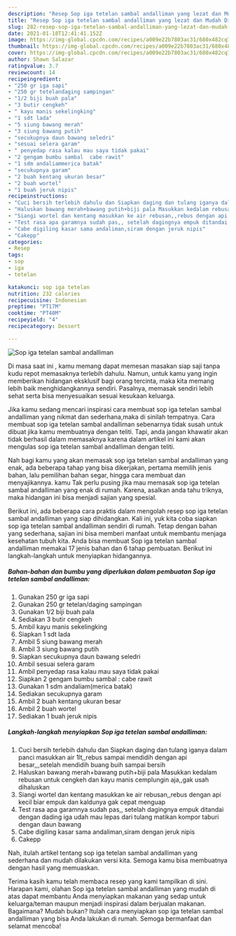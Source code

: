 ```yaml
---
description: "Resep Sop iga tetelan sambal andalliman yang lezat dan Mudah Dibuat"
title: "Resep Sop iga tetelan sambal andalliman yang lezat dan Mudah Dibuat"
slug: 282-resep-sop-iga-tetelan-sambal-andalliman-yang-lezat-dan-mudah-dibuat
date: 2021-01-18T12:41:41.152Z
image: https://img-global.cpcdn.com/recipes/a009e22b7803ac31/680x482cq70/sop-iga-tetelan-sambal-andalliman-foto-resep-utama.jpg
thumbnail: https://img-global.cpcdn.com/recipes/a009e22b7803ac31/680x482cq70/sop-iga-tetelan-sambal-andalliman-foto-resep-utama.jpg
cover: https://img-global.cpcdn.com/recipes/a009e22b7803ac31/680x482cq70/sop-iga-tetelan-sambal-andalliman-foto-resep-utama.jpg
author: Shawn Salazar
ratingvalue: 3.7
reviewcount: 14
recipeingredient:
- "250 gr iga sapi"
- "250 gr tetelandaging sampingan"
- "1/2 biji buah pala"
- "3 butir cengkeh"
- " kayu manis sekelingking"
- "1 sdt lada"
- "5 siung bawang merah"
- "3 siung bawang putih"
- "secukupnya daun bawang seledri"
- "sesuai selera garam"
- " penyedap rasa kalau mau saya tidak pakai"
- "2 gengam bumbu sambal  cabe rawit"
- "1 sdm andaliammerica batak"
- "secukupnya garam"
- "2 buah kentang ukuran besar"
- "2 buah wortel"
- "1 buah jeruk nipis"
recipeinstructions:
- "Cuci bersih terlebih dahulu dan Siapkan daging dan tulang iganya dalam panci masukkan air 1lt,,rebus sampai mendidih dengan api besar,,,setelah mendidih buang buih sampai bersih"
- "Haluskan bawang merah+bawang putih+biji pala Masukkan kedalam rebusan untuk cengkeh dan kayu manis cemplungin aja,,gak usah dihaluskan"
- "Siangi wortel dan kentang masukkan ke air rebusan,,rebus dengan api kecil biar empuk dan kaldunya gak cepat menguap"
- "Test rasa apa garamnya sudah pas,, setelah dagingnya empuk ditandai dengan dading iga udah mau lepas dari tulang matikan kompor taburi dengan daun bawang"
- "Cabe digiling kasar sama andaliman,siram dengan jeruk nipis"
- "Cakepp"
categories:
- Resep
tags:
- sop
- iga
- tetelan

katakunci: sop iga tetelan 
nutrition: 232 calories
recipecuisine: Indonesian
preptime: "PT17M"
cooktime: "PT40M"
recipeyield: "4"
recipecategory: Dessert

---
```



![Sop iga tetelan sambal andalliman](https://img-global.cpcdn.com/recipes/a009e22b7803ac31/680x482cq70/sop-iga-tetelan-sambal-andalliman-foto-resep-utama.jpg)

Di masa  saat ini , kamu memang dapat memesan masakan siap saji tanpa kudu repot memasaknya terlebih dahulu. Namun, untuk kamu yang ingin memberikan hidangan eksklusif bagi orang tercinta, maka kita memang lebih baik menghidangkannya sendiri. Pasalnya, memasak sendiri lebih sehat serta bisa menyesuaikan sesuai kesukaan keluarga.

Jika kamu sedang mencari inspirasi cara membuat sop iga tetelan sambal andalliman yang nikmat dan sederhana,maka di sinilah tempatnya. Cara membuat sop iga tetelan sambal andalliman  sebenarnya tidak susah untuk dibuat jika kamu membuatnya dengan teliti. Tapi, anda jangan khawatir akan tidak berhasil dalam memasaknya 
karena dalam artikel ini kami akan mengulas sop iga tetelan sambal andalliman dengan teliti.  



Nah bagi kamu yang akan memasak sop iga tetelan sambal andalliman yang enak, ada beberapa tahap yang bisa dikerjakan, pertama memilih jenis bahan, lalu pemilihan bahan segar, hingga cara membuat dan menyajikannya. kamu Tak perlu pusing jika mau memasak sop iga tetelan sambal andalliman yang enak di rumah. Karena, asalkan anda  tahu triknya, maka hidangan ini bisa menjadi sajian yang spesial.

Berikut ini, ada beberapa cara praktis  dalam mengolah resep sop iga tetelan sambal andalliman yang siap dihidangkan. Kali ini, yuk kita coba siapkan sop iga tetelan sambal andalliman sendiri di rumah. Tetap dengan bahan yang sederhana, sajian ini bisa memberi manfaat untuk membantu menjaga kesehatan tubuh kita. Anda bisa membuat Sop iga tetelan sambal andalliman memakai 17 jenis bahan dan 6 tahap pembuatan. Berikut ini langkah-langkah untuk menyiapkan hidangannya.

<!--inarticleads1-->

##### Bahan-bahan dan bumbu yang diperlukan dalam pembuatan Sop iga tetelan sambal andalliman:

1. Gunakan 250 gr iga sapi
1. Gunakan 250 gr tetelan/daging sampingan
1. Gunakan 1/2 biji buah pala
1. Sediakan 3 butir cengkeh
1. Ambil  kayu manis sekelingking
1. Siapkan 1 sdt lada
1. Ambil 5 siung bawang merah
1. Ambil 3 siung bawang putih
1. Siapkan secukupnya daun bawang seledri
1. Ambil sesuai selera garam
1. Ambil  penyedap rasa kalau mau saya tidak pakai
1. Siapkan 2 gengam bumbu sambal : cabe rawit
1. Gunakan 1 sdm andaliam(merica batak)
1. Sediakan secukupnya garam
1. Ambil 2 buah kentang ukuran besar
1. Ambil 2 buah wortel
1. Sediakan 1 buah jeruk nipis




<!--inarticleads2-->

##### Langkah-langkah menyiapkan Sop iga tetelan sambal andalliman:

1. Cuci bersih terlebih dahulu dan Siapkan daging dan tulang iganya dalam panci masukkan air 1lt,,rebus sampai mendidih dengan api besar,,,setelah mendidih buang buih sampai bersih
1. Haluskan bawang merah+bawang putih+biji pala Masukkan kedalam rebusan untuk cengkeh dan kayu manis cemplungin aja,,gak usah dihaluskan
1. Siangi wortel dan kentang masukkan ke air rebusan,,rebus dengan api kecil biar empuk dan kaldunya gak cepat menguap
1. Test rasa apa garamnya sudah pas,, setelah dagingnya empuk ditandai dengan dading iga udah mau lepas dari tulang matikan kompor taburi dengan daun bawang
1. Cabe digiling kasar sama andaliman,siram dengan jeruk nipis
1. Cakepp




Nah, itulah artikel tentang  sop iga tetelan sambal andalliman  yang sederhana dan mudah dilakukan versi kita. Semoga kamu bisa membuatnya dengan hasil yang memuaskan. 

Terima kasih kamu telah membaca resep yang kami tampilkan di sini. Harapan kami, olahan  Sop iga tetelan sambal andalliman yang mudah di atas dapat membantu Anda menyiapkan makanan yang sedap untuk keluarga/teman maupun menjadi inspirasi dalam berjualan makanan. Bagaimana? Mudah bukan? Itulah cara menyiapkan sop iga tetelan sambal andalliman yang bisa Anda lakukan di rumah. Semoga bermanfaat dan selamat mencoba!

